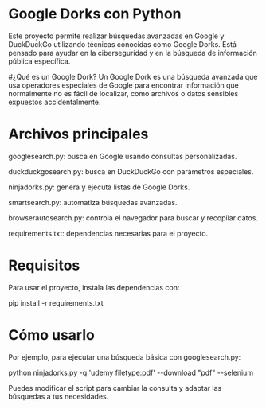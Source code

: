 # Google Dorks con Python
Este proyecto permite realizar búsquedas avanzadas en Google y DuckDuckGo utilizando técnicas conocidas como Google Dorks. Está pensado para ayudar en la ciberseguridad y en la búsqueda de información pública específica.

#¿Qué es un Google Dork?
Un Google Dork es una búsqueda avanzada que usa operadores especiales de Google para encontrar información que normalmente no es fácil de localizar, como archivos o datos sensibles expuestos accidentalmente.

# Archivos principales
googlesearch.py: busca en Google usando consultas personalizadas.

duckduckgosearch.py: busca en DuckDuckGo con parámetros especiales.

ninjadorks.py: genera y ejecuta listas de Google Dorks.

smartsearch.py: automatiza búsquedas avanzadas.

browserautosearch.py: controla el navegador para buscar y recopilar datos.

requirements.txt: dependencias necesarias para el proyecto.

# Requisitos
Para usar el proyecto, instala las dependencias con:

pip install -r requirements.txt
# Cómo usarlo
Por ejemplo, para ejecutar una búsqueda básica con googlesearch.py:

python ninjadorks.py -q 'udemy filetype:pdf' --download "pdf" --selenium

Puedes modificar el script para cambiar la consulta y adaptar las búsquedas a tus necesidades.
